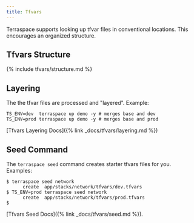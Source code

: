 ```yaml
---
title: Tfvars
---
```


Terraspace supports looking up tfvar files in conventional locations. This encourages an organized structure.

## Tfvars Structure

{% include tfvars/structure.md %}

## Layering

The the tfvar files are processed and "layered".  Example:

    TS_ENV=dev  terraspace up demo -y # merges base and dev
    TS_ENV=prod terraspace up demo -y # merges base and prod

[Tfvars Layering Docs]({% link _docs/tfvars/layering.md %})

## Seed Command

The `terraspace seed` command creates starter tfvars files for you. Examples:

    $ terraspace seed network
          create  app/stacks/network/tfvars/dev.tfvars
    $ TS_ENV=prod terraspace seed network
          create  app/stacks/network/tfvars/prod.tfvars
    $

[Tfvars Seed Docs]({% link _docs/tfvars/seed.md %}).
